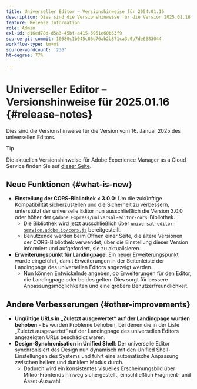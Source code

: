 ```yaml
---
title: Universeller Editor – Versionshinweise für 2054.01.16
description: Dies sind die Versionshinweise für die Version 2025.01.16 des universellen Editors.
feature: Release Information
role: Admin
exl-id: d16ed78d-d5a3-45bf-a415-5951e60b53f9
source-git-commit: 10580c1b045c86d76ab2b871ca3c0b7de6683044
workflow-type: tm+mt
source-wordcount: '236'
ht-degree: 77%

---
```



# Universeller Editor – Versionshinweise für 2025.01.16 {#release-notes}

Dies sind die Versionshinweise für die Version vom 16. Januar 2025 des universellen Editors.

>[!TIP]
>
>Die aktuellen Versionshinweise für Adobe Experience Manager as a Cloud Service finden Sie auf [dieser Seite](/help/release-notes/release-notes-cloud/release-notes-current.md).

## Neue Funktionen {#what-is-new}

* **Einstellung der CORS-Bibliothek &lt; 3.0.0**: Um die zukünftige Kompatibilität sicherzustellen und die Sicherheit zu verbessern, unterstützt der universelle Editor nun ausschließlich die Version 3.0.0 oder höher der
  `@Adobe Express/universal-editor-cors`-Bibliothek.
   * Die Bibliothek wird jetzt ausschließlich über [`universal-editor-service.adobe.io/cors.js`](http://universal-editor-service.adobe.io/cors.js) bereitgestellt.
   * Benutzende werden beim Öffnen einer Seite, die ältere Versionen der CORS-Bibliothek verwendet, über die Einstellung dieser Version informiert und aufgefordert, sie zu aktualisieren.
* **Erweiterungspunkt für Landingpage**: [Ein neuer Erweiterungspunkt](/help/implementing/universal-editor/customizing.md#extending) wurde eingeführt, damit Erweiterungen in der Seitenleiste der Landingpage des universellen Editors angezeigt werden.
   * Nun können Entwickelnde angeben, ob Erweiterungen für den Editor, die Landingpage oder beides gelten. Dies sorgt für bessere Anpassungsmöglichkeiten und eine größere Benutzerfreundlichkeit.

## Andere Verbesserungen {#other-improvements}

* **Ungültige URLs in „Zuletzt ausgewertet“ auf der Landingpage wurden behoben** - Es wurden Probleme behoben, bei denen die in der Liste „Zuletzt ausgewertet“ auf der Landingpage des universellen Editors angezeigten URLs beschädigt waren.
* **Design-Synchronisation in Unified Shell**: Der universelle Editor synchronisiert das Design nun dynamisch mit den Unified Shell-Einstellungen des Systems und führt eine automatische Anpassung zwischen hellem und dunklem Modus durch.
   * Dadurch wird ein konsistentes visuelles Erscheinungsbild über Mikro-Frontends hinweg sichergestellt, einschließlich Fragment- und Asset-Auswahl.
